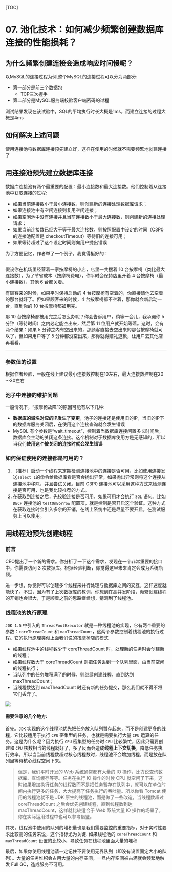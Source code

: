 [TOC]
# 07. 池化技术：如何减少频繁创建数据库连接的性能损耗？

## 为什么频繁创建连接会造成响应时间慢呢？
以MySQL的连接过程为例,整个MySQL的连接过程可以分为两部分:
* 第一部分是前三个数据包
    * TCP三次握手
* 第二部分是MySQL服务端校验客户端密码的过程

测试结果发现在该试验中，SQL的平均执行时长大概是1ms，而建立连接的过程大概是4ms

## 如何解决上述问题
使用连接池将数据库连接预先建立好，这样在使用的时候就不需要频繁地创建连接了

## 用连接池预先建立数据库连接
数据库连接池有两个最重要的配置：最小连接数和最大连接数。他们控制着从连接池中获取连接的过程:
* 如果当前连接数小于最小连接数，则创建新的连接处理数据库请求；
* 如果连接池中有空闲连接则复用空闲连接；
* 如果空闲池中没有连接并且当前连接数小于最大连接数，则创建新的连接处理请求；
* 如果当前连接数已经大于等于最大连接数，则按照配置中设定的时间（C3P0 的连接池配置是 checkoutTimeout）等待旧的连接可用；
* 如果等待超过了这个设定时间则向用户抛出错误

为了方便记忆，作者举了一个例子。我觉得挺好的：

-------

假设你在机场里经营着一家按摩椅的小店，店里一共摆着 10 台按摩椅（类比最大连接数），为了节省成本（按摩椅费电），你平时会保持店里开着 4 台按摩椅（最小连接数），其他 6 台都关着。


有顾客来的时候，如果平时保持启动的 4 台按摩椅有空着的，你直接请他去空着的那台就好了。但如果顾客来的时候，4 台按摩椅都不空着，那你就会新启动一台，直到你的 10 台按摩椅都被用完。


那 10 台按摩椅都被用完之后怎么办呢？你会告诉用户，稍等一会儿，我承诺你 5 分钟（等待时间）之内必定能空出来，然后第 11 位用户就开始等着。这时，会有两个结果：如果 5 分钟之内有空出来的，那顾客直接去空出来的那台按摩椅就可以了，但如果用户等了 5 分钟都没空出来，那你就得赔礼道歉，让用户去其他店再看看。

-------

### 参数值的设置
根据作者经验，一般在线上建议最小连接数控制在10左右，最大连接数控制在20～30左右

### 池子中连接的维护问题
一般情况下，“按摩椅故障”的原因可能有以下几种:
* **数据库的域名对应的IP发生了变更**，池子的连接还是使用旧的IP，当旧的IP下的数据库服务关闭后，在使用这个连接查询就会发生错误
* MySQL 有个参数是“wait_timeout”，控制着当数据库连接闲置多长时间后，数据库会主动的关闭这条连接。这个机制对于数据库使用方是无感知的，所以当我们**使用这个被关闭的连接时就会发生错误**

### 如何保证使用的连接都是可用的？
1. （推荐）启动一个线程来定期检测连接池中的连接是否可用，比如使用连接发送`select 1`的命令给数据库看是否会抛出异常，如果抛出异常则将这个连接从连接池中移除，并且尝试关闭。目前 C3P0 连接池可以采用这种方式来检测连接是否可用，也是我比较推荐的方式。
2. 在获取到连接之后，先校验连接是否可用，如果可用才会执行 `SQL` 语句。比如 `DBCP` 连接池的 `testOnBorrow` 配置项，就是控制是否开启这个验证。这种方式在获取连接时会引入多余的开销，在线上系统中还是尽量不要开启，在测试服务上可以使用。

## 用线程池预先创建线程
### 前言
CEO提出了一个新的需求。你分析了一下这个需求，发现在一个非常重要的接口中，你需要访问 3 次数据库。根据经验判断，你觉得这里未来肯定会成为系统瓶颈。

进一步想，你觉得可以创建多个线程来并行处理与数据库之间的交互，这样速度就能快了。不过，因为有了上次数据库的教训，你想到在高并发阶段，频繁创建线程的开销也会很大，于是顺着之前的思路继续想，猜测到了线程池。

### 线程池的执行原理
`JDK 1.5` 中引入的 `ThreadPoolExecutor` 就是一种线程池的实现，它有两个重要的参数：`coreThreadCount` 和 `maxThreadCount`，这两个参数控制着线程池的执行过程。它的执行原理类似上面我们说的按摩椅店的模式
* 如果线程池中的线程数少于 coreThreadCount 时，处理新的任务时会创建新的线程；
* 如果线程数大于 coreThreadCount 则把任务丢到一个队列里面，由当前空闲的线程执行；
* 当队列中的任务堆积满了的时候，则继续创建线程，直到达到 maxThreadCount；
* 当线程数达到 maxTheadCount 时还有新的任务提交，那么我们就不得不将它们丢弃了。

![](http://it-learn.oss-cn-beijing.aliyuncs.com/2020/08/30/15987509461584.jpg)


#### 需要注意的几个地方:
首先。`JDK` 实现的这个线程池优先把任务放入队列暂存起来，而不是创建更多的线程，它比较适用于执行 `CPU` 密集型的任务，也就是需要执行大量 `CPU` 运算的任务。这是为什么呢？因为执行 `CPU` 密集型的任务时 `CPU` 比较繁忙，因此只需要创建和 `CPU` 核数相当的线程就好了，多了反而会造成**线程上下文切换**，降低任务执行效率。所以当当前线程数超过核心线程数时，线程池不会增加线程，而是放在队列里等待核心线程空闲下来。

>但是，我们平时开发的 Web 系统通常都有大量的 IO 操作，比方说查询数据库、查询缓存等等。任务在执行 IO 操作的时候 CPU 就空闲了下来，这时如果增加执行任务的线程数而不是把任务暂存在队列中，就可以在单位时间内执行更多的任务，大大提高了任务执行的吞吐量。所以你看 Tomcat 使用的线程池就不是 JDK 原生的线程池，而是做了一些改造，当线程数超过 coreThreadCount 之后会优先创建线程，直到线程数到达 maxThreadCount，这样就比较适合于 Web 系统大量 IO 操作的场景了，你在实际运用过程中也可以参考借鉴。

其次，线程池中使用的队列的堆积量也是我们需要监控的重要指标，对于实时性要求比较高的任务来说，这个指标尤为关键. 如果线程池的 `coreThreadCount` 和 `maxThreadCount` 设置的比较小，导致任务在线程池里面大量的堆积

最后，如果你使用线程池请一定记住不要使用无界队列（即没有设置固定大小的队列）。大量的任务堆积会占用大量的内存空间，一旦内存空间被占满就会频繁地触发 Full GC，造成服务不可用。